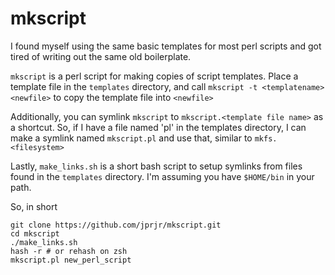 # mkscript

I found myself using the same basic templates for most perl scripts and got tired of writing out the same old boilerplate.

`mkscript` is a perl script for making copies of script templates. Place a template file in the `templates` directory, and call `mkscript -t <templatename> <newfile>` to copy the template file into `<newfile>`

Additionally, you can symlink `mkscript` to `mkscript.<template file name>` as a shortcut. So, if I have a file named 'pl' in the templates directory, I can make a symlink named `mkscript.pl` and use that, similar to `mkfs.<filesystem>`

Lastly, `make_links.sh` is a short bash script to setup symlinks from files found in the `templates` directory. I'm assuming you have `$HOME/bin` in your path.

So, in short

    git clone https://github.com/jprjr/mkscript.git
    cd mkscript
    ./make_links.sh
    hash -r # or rehash on zsh
    mkscript.pl new_perl_script
